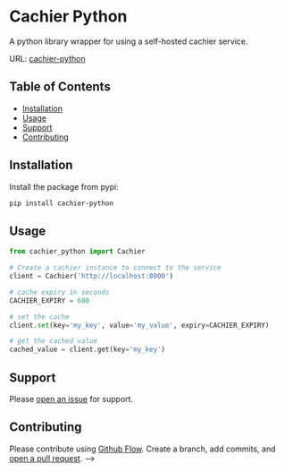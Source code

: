 # Cachier Python

A python library wrapper for using a self-hosted cachier service.

URL: [cachier-python](https://pypi.org/project/cachier-python/)

## Table of Contents

- [Installation](#installation)
- [Usage](#usage)
- [Support](#support)
- [Contributing](#contributing)

## Installation

Install the package from pypi:

```sh
pip install cachier-python
```

## Usage

```python
from cachier_python import Cachier

# Create a cachier instance to connect to the service
client = Cachier('http://localhost:8000')

# cache expiry in seconds
CACHIER_EXPIRY = 600

# set the cache
client.set(key='my_key', value='my_value', expiry=CACHIER_EXPIRY)

# get the cached value
cached_value = client.get(key='my_key')
```

## Support

Please [open an issue](https://github.com/apinanyogaratnam/cachier-python/issues/new) for support.

## Contributing

Please contribute using [Github Flow](https://guides.github.com/introduction/flow/). Create a branch, add commits, and [open a pull request](https://github.com/apinanyogaratnam/cachier-python/compare/). -->

<!--
TODO: raise a custom error if connection fails
TODO: user would call the types package for getting possible drivers and use the enums to pass into init method instead of passing in raw string when initializing Cachier class
-->
